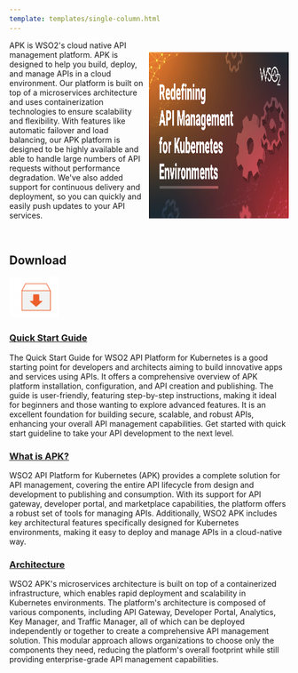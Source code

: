 ```yaml
---
template: templates/single-column.html
---
```

<div class="homePage">
    <div class="section01">
        <div class="leftContent">
            <div class="md-main .md-content " style="float:right; width: 55%; align:right;  flex-shrink: 0;min-width: 40%; max-height: 100%; max-width:50%; margin-left:10px; margin-top:20px">
            <a href="https://wso2.com/blogs/thesource/announcing-wso2-api-platform-for-kubernetes/">
                <img src="assets/img/apk-blog.png" title="WSO2 APK Blog" width="800" height="300" alt="WSO2 APK Blog"/>
            </a>
            </div>
            <p>
                APK is WSO2's cloud native API management platform. APK is designed to help you build, deploy, and manage APIs in a cloud environment. Our platform is built on top of a microservices architecture and uses containerization technologies to ensure scalability and flexibility. With features like automatic failover and load balancing, our APK platform is designed to be highly available and able to handle large numbers of API requests without performance degradation. We've also added support for continuous delivery and deployment, so you can quickly and easily push updates to your API services.
            </p>
            </br>
            <h2>Download</h2>
            <a href="https://github.com/wso2/apk/releases">
                <img src="assets/img/download-apk.png" title="Download WSO2 APK" width="90" alt="Download WSO2 APK"/>
            </a>
        </div>
        <!--<div class="md-main .md-content " style="float:right; width: 55%; align:right;  flex-shrink: 0;min-width: 40%; max-height: 100%; max-width:50%; margin-left:10px; margin-top:20px">
        < IMAGE >
        </div>-->
    </div>
    <div class="section02">
        <!--<h3>APK in a Nutshell</h3>-->
        <div class="linkWrapper">
            <div class="linkSet2" onclick="location.href='get-started/quick-start-guide';">
                <a href="get-started/quick-start-guide"><h3>Quick Start Guide</h3></a>
                <p>
                    The Quick Start Guide for WSO2 API Platform for Kubernetes is a good starting point for developers and architects aiming to build innovative apps and services using APIs. It offers a comprehensive overview of APK platform installation, configuration, and API creation and publishing. The guide is user-friendly, featuring step-by-step instructions, making it ideal for beginners and those wanting to explore advanced features. It is an excellent foundation for building secure, scalable, and robust APIs, enhancing your overall API management capabilities. Get started with quick start guideline to take your API development to the next level.
                </p>
            </div>
            <div class="linkSet2 middle" onclick="location.href='about-apk/what-is-apk';">
                <a href="about-apk/what-is-apk"><h3>What is APK?</h3></a>
                <p>
                    WSO2 API Platform for Kubernetes (APK) provides a complete solution for API management, covering the entire API lifecycle from design and development to publishing and consumption. With its support for API gateway, developer portal, and marketplace capabilities, the platform offers a robust set of tools for managing APIs. Additionally, WSO2 APK includes key architectural features specifically designed for Kubernetes environments, making it easy to deploy and manage APIs in a cloud-native way.
                </p>
            </div>
            <div class="linkSet2 last" onclick="location.href='about-apk/architecture';">
                <a href="about-apk/architecture"><h3>Architecture</h3></a>
                <p>
                    WSO2 APK's microservices architecture is built on top of a containerized infrastructure, which enables rapid deployment and scalability in Kubernetes environments. The platform's architecture is composed of various components, including API Gateway, Developer Portal, Analytics, Key Manager, and Traffic Manager, all of which can be deployed independently or together to create a comprehensive API management solution. This modular approach allows organizations to choose only the components they need, reducing the platform's overall footprint while still providing enterprise-grade API management capabilities.
                </p>
            </div>
        </div>
    </div>
<!--    <div class="section03">
        <div class="linkSet2" onclick="location.href='../get-started/overview';">
            <h3>Overview</h3>
            <p>
                Lorem ipsum dolor sit amet, consectetuer adipiscing elit.
            </p>
            <a href='../get-started/overview'><h4>Read a Short Overview</h4></a>
        </div>
        <div class="linkSet2 middle" onclick="location.href='../about-apk/key-concepts/key-concept';">
            <h3>Concepts</h3>
            <p>
                Lorem ipsum dolor sit amet, consectetuer adipiscing elit.
            </p>
            <a href='../about-apk/key-concepts/key-concept'><h4>Understand the Concepts</h4></a>
        </div>
        <div class="linkSet2 last" onclick="location.href='/about-apk/architecture';">
            <h3>Architecture</h3>
            <p>
                The architecture of a software platform is an important factor in determining its performance, scalability, and reliability. Get a better understanding of the architecture of the WSO2 APK platform.
            </p>
            <a href='/about-apk/architecture'><h4>View Architecture</h4></a>
        </div>
    </div>-->
</div>
